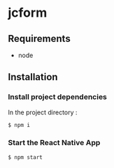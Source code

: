 # jcform

## Requirements

- node

## Installation

### Install project dependencies
In the project directory :
``` bash
$ npm i
```

### Start the React Native App
``` bash
$ npm start
```

